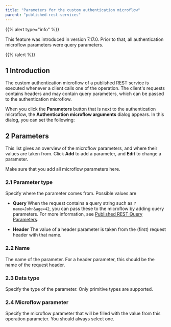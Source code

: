 ```yaml
---
title: "Parameters for the custom authentication microflow"
parent: "published-rest-services"
---
```


{{% alert type="info" %}}

This feature was introduced in version 7.17.0. Prior to that, all authentication microflow parameters were query parameters.

{{% /alert %}}

## 1 Introduction

The custom authentication microflow of a published REST service is executed whenever a client calls one of the operation. The client's requests contains headers and may contain query parameters, which can be passed to the authentication microflow. 

When you click the **Parameters** button that is next to the authentication microflow, the **Authentication microflow arguments** dialog appears. In this dialog, you can set the following:

## 2 Parameters

This list gives an overview of the microflow parameters, and where their values are taken from. Click **Add** to add a parameter, and **Edit** to change a parameter.

Make sure that you add all microflow parameters here.

### 2.1 Parameter type

Specify where the parameter comes from. Possible values are

* **Query** When the request contains a query string such as `?name=John&age=42`, you can pass these to the microflow by adding query parameters. For more information, see [Published REST Query Parameters](published-rest-query-parameters).

* **Header** The value of a header parameter is taken from the (first) request header with that name.

### 2.2 Name

The name of the parameter. For a header parameter, this should be the name of the request header.

### 2.3 Data type

Specify the type of the parameter. Only primitive types are supported.

### 2.4 Microflow parameter

Specify the microflow parameter that will be filled with the value from this operation parameter. You should always select one.
